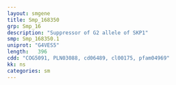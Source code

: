 ```yaml
---
layout: smgene
title: Smp_168350
grp: Smp_16
description: "Suppressor of G2 allele of SKP1"
smp: Smp_168350.1
uniprot: "G4VES5"
length:   396
cdd: "COG5091, PLN03088, cd06489, cl00175, pfam04969"
kk: ns
categories: sm
---
```

